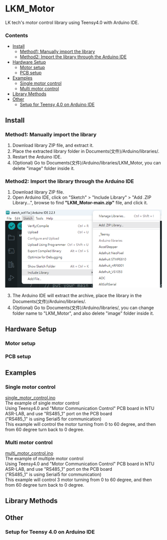# LKM_Motor
LK tech's motor control library using Teensy4.0 with Arduino IDE.

### Contents
* [Install](#install)
  * [Method1: Manually import the library](#method1-manually-import-the-library)
  * [Method2: Import the library through the Arduino IDE](#method2-import-the-library-through-the-arduino-ide)
* [Hardware Setup](#hardware-setup)
  * [Motor setup](#motor-setup)
  * [PCB setup](#pcb-setup)
* [Examples](#examples)
  * [Single motor control](#single-motor-control)
  * [Multi motor control](#multi-motor-control)
* [Library Methods](#library-methods)
* [Other](#other)
  * [Setup for Teensy 4.0 on Arduino IDE](#setup-for-teensy-40-on-arduino-ide)
  
## Install
### Method1: Manually import the library

1. Download library ZIP file, and extract it.
2. Place the extracted library folder in Documents(文件)/Arduino/libraries/.
3. Restart the Arduino IDE.
4. (Optional) Go to Documents(文件)/Arduino/libraries/LKM_Motor, you can delete "image" folder inside it.

### Method2: Import the library through the Arduino IDE

1. Download library ZIP file.
2. Open Arduino IDE, click on "Sketch" > "Include Library" > "Add .ZIP Library…", browse to find **"LKM_Motor-main.zip"** file, and click it.

<p align="center">
 <img src="https://github.com/HaoYuLiu0725/LKM_Motor/blob/main/image/import_library_with_zip.png" width="523" height="250">
</p>

3. The Arduino IDE will extract the archive, place the library in the Documents(文件)/Arduino/libraries/.
4. (Optional) Go to Documents(文件)/Arduino/libraries/, you can change folder name to "LKM_Motor", and also delete "image" folder inside it.

## Hardware Setup
### Motor setup

### PCB setup

## Examples
### Single motor control
[single_motor_control.ino](examples/single_motor_control/single_motor_control.ino)  
The example of single motor control  
Using Teensy4.0 and "Motor Communication Control" PCB board in NTU ASR-LAB, and use "RS485_1" port on the PCB board  
("RS485_1" is using Serial5 for communication)  
This example will control the motor turning from 0 to 60 degree, and then from 60 degree turn back to 0 degree.  

### Multi motor control
[multi_motor_control.ino](examples/single_motor_control/multi_motor_control.ino)  
The example of multiple motor control  
Using Teensy4.0 and "Motor Communication Control" PCB board in NTU ASR-LAB, and use "RS485_1" port on the PCB board  
("RS485_1" is using Serial5 for communication)  
This example will control 3 motor turning from 0 to 60 degree, and then from 60 degree turn back to 0 degree.  

## Library Methods

## Other
### Setup for Teensy 4.0 on Arduino IDE


